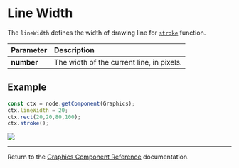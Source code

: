 # Line Width

The `lineWidth` defines the width of drawing line for [`stroke`](./stroke.md) function.

| Parameter | Description
| :-------------- | :----------- |
| **number** | The width of the current line, in pixels. |

## Example

```ts
const ctx = node.getComponent(Graphics);
ctx.lineWidth = 20;
ctx.rect(20,20,80,100);
ctx.stroke();
```

<a href="lineWidth.png"><img src="lineWidth.png"></a>

<hr>

Return to the [Graphics Component Reference](../graphics.md) documentation.
